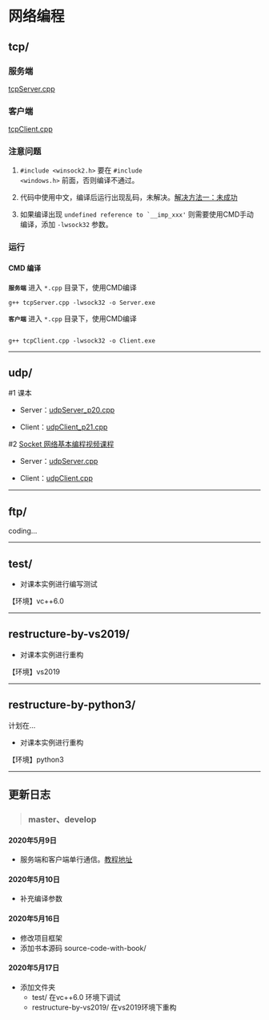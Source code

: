 <!--
 * @Date        : 2020-05-09 18:29:49
 * @LastEditors : anlzou
 * @Github      : https://github.com/anlzou
 * @LastEditTime: 2020-05-17 15:23:04
 * @LastEditTime: 2020-05-12 23:13:29
 * @FilePath    : \socket\README.md
 * @Describe    : 
 -->
# 网络编程

## tcp/

### 服务端
[tcpServer.cpp](./src/tcp/tcpServer.cpp)

### 客户端
[tcpClient.cpp](./src/tcp/tcpClient.cpp)

### 注意问题
1. <code>#include <winsock2.h></code> 要在 <code>#include <windows.h></code> 前面，否则编译不通过。

2. 代码中使用中文，编译后运行出现乱码，未解决。[解决方法一：未成功](https://blog.csdn.net/ME__WE/article/details/86478291?utm_medium=distribute.pc_relevant.none-task-blog-BlogCommendFromMachineLearnPai2-4.nonecase&depth_1-utm_source=distribute.pc_relevant.none-task-blog-BlogCommendFromMachineLearnPai2-4.nonecase)

3. 如果编译出现 <code>undefined reference to `__imp_xxx'</code> 则需要使用CMD手动编译，添加 <code>-lwsock32</code> 参数。

### 运行
#### CMD 编译
**<code>服务端</code>** 进入 <code>*.cpp</code> 目录下，使用CMD编译
```
g++ tcpServer.cpp -lwsock32 -o Server.exe
```

**<code>客户端</code>** 进入 <code>*.cpp</code> 目录下，使用CMD编译
```

g++ tcpClient.cpp -lwsock32 -o Client.exe
```

------

## udp/
#1 课本 

- Server：[udpServer_p20.cpp](src/udp/udpServer_p20.cpp)

- Client：[udpClient_p21.cpp](src/udp/udpClient_p21.cpp)

#2 [Socket 网络基本编程视频课程](http://e-learning.51cto.com/course/4951)

- Server：[udpServer.cpp](src/udp/udpServer.cpp)

- Client：[udpClient.cpp](src/udp/udpClient.cpp)

------
## ftp/
coding...

------
## test/
- 对课本实例进行编写测试

【环境】vc++6.0

------
## restructure-by-vs2019/
- 对课本实例进行重构

【环境】vs2019

------
## restructure-by-python3/
计划在...
- 对课本实例进行重构

【环境】python3

-------
## 更新日志


>### master、develop
#### 2020年5月9日
- 服务端和客户端单行通信。[教程地址](http://e-learning.51cto.com/video/82847)

#### 2020年5月10日
- 补充编译参数

#### 2020年5月16日
- 修改项目框架
- 添加书本源码 source-code-with-book/

#### 2020年5月17日
- 添加文件夹
  - test/ 在vc++6.0 环境下调试
  - restructure-by-vs2019/ 在vs2019环境下重构